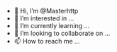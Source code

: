- 👋 Hi, I’m @Masterhttp
- 👀 I’m interested in ...
- 🌱 I’m currently learning ...
- 💞️ I’m looking to collaborate on ...
- 📫 How to reach me ...

<!---
Masterhttp/Masterhttp is a ✨ special ✨ repository because its `README.md` (this file) appears on your GitHub profile.
You can click the Preview link to take a look at your changes.
--->
